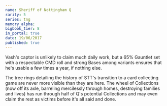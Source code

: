 ```yaml
---
name: Sheriff of Nottingham Q
rarity: 5
series: tng
memory_alpha:
bigbook_tier: 8
in_portal: true
date: 19/06/2017
published: true
---
```


Vash's captor is unlikely to claim much daily work, but a 65% Gauntlet set with a respectable CMD roll and strong Bases among variants ensures that he's usable a few times a year, if nothing else. 

The tree rings detailing the history of STT's transition to a card collecting game are never more visible than they are here. The wheel of Collections (now off its axle, barreling mercilessly through homes, destroying families and lives) has run through half of Q's potential Collections and may even claim the rest as victims before it's all said and done.
